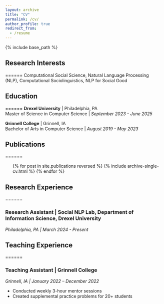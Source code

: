 ```yaml
---
layout: archive
title: "CV"
permalink: /cv/
author_profile: true
redirect_from:
  - /resume
---
```


{% include base_path %}
## Research Interests
======
Computational Social Science, Natural Language Processing (NLP), Computational Sociolinguistics, NLP for Social Good

## Education
======
**Drexel University** | Philadelphia, PA  
Master of Science in Computer Science | *September 2023 - June 2025*

**Grinnell College** | Grinnell, IA  
Bachelor of Arts in Computer Science | *August 2019 - May 2023*

## Publications
======
  <ul>{% for post in site.publications reversed %}
    {% include archive-single-cv.html %}
  {% endfor %}</ul>

## Research Experience
======
### Research Assistant | Social NLP Lab, Department of Information Science, Drexel University
*Philadelphia, PA | March 2024 - Present*


## Teaching Experience
======
### Teaching Assistant | Grinnell College
*Grinnell, IA | January 2022 – December 2022*
- Conducted weekly 3-hour mentor sessions
- Created supplemental practice problems for 20+ students



<!-- Education
======
* M.S. in Computer Science, Drexel University, 2025
* B.A. in Computer Science, Grinnell College, 2023

Research Interests
======
Computational Social Science, Natural Language Processing. -->
<!-- Work experience
======
* Spring 2024: Academic Pages Collaborator
  * Github University
  * Duties includes: Updates and improvements to template
  * Supervisor: The Users

* Fall 2015: Research Assistant
  * Github University
  * Duties included: Merging pull requests
  * Supervisor: Professor Hub

* Summer 2015: Research Assistant
  * Github University
  * Duties included: Tagging issues
  * Supervisor: Professor Git
  
Skills
======
* Skill 1
* Skill 2
  * Sub-skill 2.1
  * Sub-skill 2.2
  * Sub-skill 2.3
* Skill 3

Publications
======
  <ul>{% for post in site.publications reversed %}
    {% include archive-single-cv.html %}
  {% endfor %}</ul>
  
Talks
======
  <ul>{% for post in site.talks reversed %}
    {% include archive-single-talk-cv.html  %}
  {% endfor %}</ul>
  
Teaching
======
  <ul>{% for post in site.teaching reversed %}
    {% include archive-single-cv.html %}
  {% endfor %}</ul>
  
Service and leadership
======
* Currently signed in to 43 different slack teams -->
